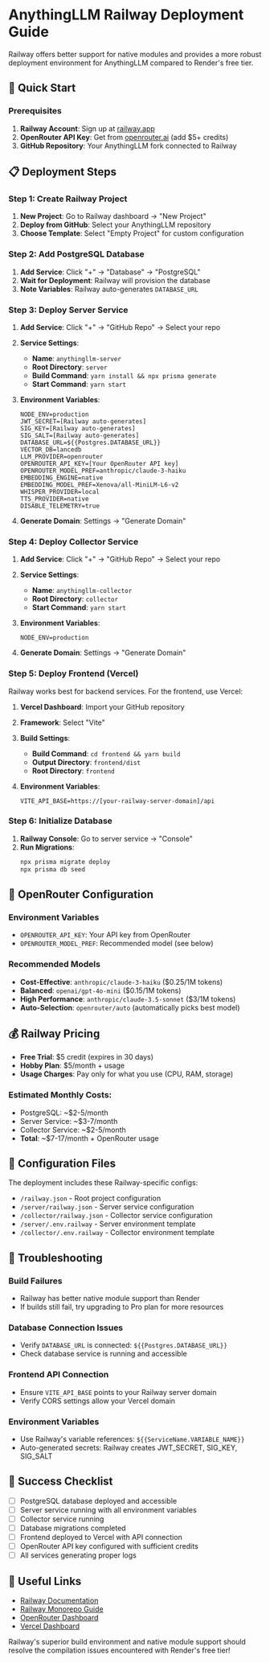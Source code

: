 # AnythingLLM Railway Deployment Guide

Railway offers better support for native modules and provides a more robust deployment environment for AnythingLLM compared to Render's free tier.

## 🚀 Quick Start

### Prerequisites
1. **Railway Account**: Sign up at [railway.app](https://railway.app)
2. **OpenRouter API Key**: Get from [openrouter.ai](https://openrouter.ai) (add $5+ credits)
3. **GitHub Repository**: Your AnythingLLM fork connected to Railway

## 📋 Deployment Steps

### Step 1: Create Railway Project

1. **New Project**: Go to Railway dashboard → "New Project"
2. **Deploy from GitHub**: Select your AnythingLLM repository
3. **Choose Template**: Select "Empty Project" for custom configuration

### Step 2: Add PostgreSQL Database

1. **Add Service**: Click "+" → "Database" → "PostgreSQL"
2. **Wait for Deployment**: Railway will provision the database
3. **Note Variables**: Railway auto-generates `DATABASE_URL`

### Step 3: Deploy Server Service

1. **Add Service**: Click "+" → "GitHub Repo" → Select your repo
2. **Service Settings**:
   - **Name**: `anythingllm-server`
   - **Root Directory**: `server`
   - **Build Command**: `yarn install && npx prisma generate`
   - **Start Command**: `yarn start`

3. **Environment Variables**:
   ```
   NODE_ENV=production
   JWT_SECRET=[Railway auto-generates]
   SIG_KEY=[Railway auto-generates]
   SIG_SALT=[Railway auto-generates]
   DATABASE_URL=${{Postgres.DATABASE_URL}}
   VECTOR_DB=lancedb
   LLM_PROVIDER=openrouter
   OPENROUTER_API_KEY=[Your OpenRouter API key]
   OPENROUTER_MODEL_PREF=anthropic/claude-3-haiku
   EMBEDDING_ENGINE=native
   EMBEDDING_MODEL_PREF=Xenova/all-MiniLM-L6-v2
   WHISPER_PROVIDER=local
   TTS_PROVIDER=native
   DISABLE_TELEMETRY=true
   ```

4. **Generate Domain**: Settings → "Generate Domain"

### Step 4: Deploy Collector Service

1. **Add Service**: Click "+" → "GitHub Repo" → Select your repo
2. **Service Settings**:
   - **Name**: `anythingllm-collector`
   - **Root Directory**: `collector`
   - **Start Command**: `yarn start`

3. **Environment Variables**:
   ```
   NODE_ENV=production
   ```

4. **Generate Domain**: Settings → "Generate Domain"

### Step 5: Deploy Frontend (Vercel)

Railway works best for backend services. For the frontend, use Vercel:

1. **Vercel Dashboard**: Import your GitHub repository
2. **Framework**: Select "Vite"
3. **Build Settings**:
   - **Build Command**: `cd frontend && yarn build`
   - **Output Directory**: `frontend/dist`
   - **Root Directory**: `frontend`

4. **Environment Variables**:
   ```
   VITE_API_BASE=https://[your-railway-server-domain]/api
   ```

### Step 6: Initialize Database

1. **Railway Console**: Go to server service → "Console"
2. **Run Migrations**:
   ```bash
   npx prisma migrate deploy
   npx prisma db seed
   ```

## 🎯 OpenRouter Configuration

### Environment Variables
- `OPENROUTER_API_KEY`: Your API key from OpenRouter
- `OPENROUTER_MODEL_PREF`: Recommended model (see below)

### Recommended Models
- **Cost-Effective**: `anthropic/claude-3-haiku` ($0.25/1M tokens)
- **Balanced**: `openai/gpt-4o-mini` ($0.15/1M tokens)
- **High Performance**: `anthropic/claude-3.5-sonnet` ($3/1M tokens)
- **Auto-Selection**: `openrouter/auto` (automatically picks best model)

## 💰 Railway Pricing

- **Free Trial**: $5 credit (expires in 30 days)
- **Hobby Plan**: $5/month + usage
- **Usage Charges**: Pay only for what you use (CPU, RAM, storage)

### Estimated Monthly Costs:
- PostgreSQL: ~$2-5/month
- Server Service: ~$3-7/month
- Collector Service: ~$2-5/month
- **Total**: ~$7-17/month + OpenRouter usage

## 🔧 Configuration Files

The deployment includes these Railway-specific configs:

- `/railway.json` - Root project configuration
- `/server/railway.json` - Server service configuration
- `/collector/railway.json` - Collector service configuration
- `/server/.env.railway` - Server environment template
- `/collector/.env.railway` - Collector environment template

## 🚨 Troubleshooting

### Build Failures
- Railway has better native module support than Render
- If builds still fail, try upgrading to Pro plan for more resources

### Database Connection Issues
- Verify `DATABASE_URL` is connected: `${{Postgres.DATABASE_URL}}`
- Check database service is running and accessible

### Frontend API Connection
- Ensure `VITE_API_BASE` points to your Railway server domain
- Verify CORS settings allow your Vercel domain

### Environment Variables
- Use Railway's variable references: `${{ServiceName.VARIABLE_NAME}}`
- Auto-generated secrets: Railway creates JWT_SECRET, SIG_KEY, SIG_SALT

## 🎉 Success Checklist

- [ ] PostgreSQL database deployed and accessible
- [ ] Server service running with all environment variables
- [ ] Collector service running
- [ ] Database migrations completed
- [ ] Frontend deployed to Vercel with API connection
- [ ] OpenRouter API key configured with sufficient credits
- [ ] All services generating proper logs

## 🔗 Useful Links

- [Railway Documentation](https://docs.railway.com/)
- [Railway Monorepo Guide](https://docs.railway.com/guides/monorepo)
- [OpenRouter Dashboard](https://openrouter.ai/keys)
- [Vercel Dashboard](https://vercel.com/dashboard)

Railway's superior build environment and native module support should resolve the compilation issues encountered with Render's free tier!